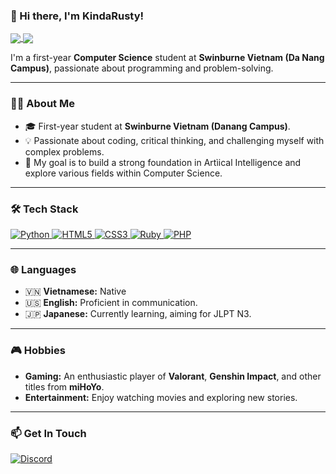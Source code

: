 ### 👋 Hi there, I'm KindaRusty!

<a href="https://github.com/KindaRusty">
  <img align="center" src="https://github-readme-stats.vercel.app/api?username=KindaRusty&show_icons=true&theme=tokyonight&rank_icon=github" />
</a>
<a href="https://github.com/KindaRusty">
  <img align="center" src="https://github-readme-stats.vercel.app/api/top-langs/?username=KindaRusty&layout=compact&theme=tokyonight" />
</a>

<br/>

I'm a first-year **Computer Science** student at **Swinburne Vietnam (Da Nang Campus)**, passionate about programming and problem-solving.

---

### 👨‍💻 About Me

- 🎓 First-year student at **Swinburne Vietnam (Danang Campus)**.
- 💡 Passionate about coding, critical thinking, and challenging myself with complex problems.
- 🌱 My goal is to build a strong foundation in Artìical Intelligence and explore various fields within Computer Science.

---

### 🛠️ Tech Stack

<p align="left">
  <a href="https://www.python.org" target="_blank" rel="noreferrer">
    <img src="https://img.shields.io/badge/Python-3776AB?style=for-the-badge&logo=python&logoColor=white" alt="Python"/>
  </a>
  <a href="https://www.w3.org/html/" target="_blank" rel="noreferrer">
    <img src="https://img.shields.io/badge/HTML5-E34F26?style=for-the-badge&logo=html5&logoColor=white" alt="HTML5"/>
  </a>
  <a href="https://www.w3schools.com/css/" target="_blank" rel="noreferrer">
    <img src="https://img.shields.io/badge/CSS3-1572B6?style=for-the-badge&logo=css3&logoColor=white" alt="CSS3"/>
  </a>
  <a href="https://www.ruby-lang.org/en/" target="_blank" rel="noreferrer">
    <img src="https://img.shields.io/badge/Ruby-CC342D?style=for-the-badge&logo=ruby&logoColor=white" alt="Ruby"/>
  </a>
  <a href="https://www.php.net" target="_blank" rel="noreferrer">
    <img src="https://img.shields.io/badge/PHP-777BB4?style=for-the-badge&logo=php&logoColor=white" alt="PHP"/>
  </a>
</p>

---

### 🌐 Languages

- 🇻🇳 **Vietnamese:** Native
- 🇺🇸 **English:** Proficient in communication.
- 🇯🇵 **Japanese:** Currently learning, aiming for JLPT N3.

---

### 🎮 Hobbies

- **Gaming:** An enthusiastic player of **Valorant**, **Genshin Impact**, and other titles from **miHoYo**.
- **Entertainment:** Enjoy watching movies and exploring new stories.

---

### 📫 Get In Touch

<p align="left">
  <a href="https://discordapp.com/users/KindaRusty#6969">
    <img src="https://img.shields.io/badge/Discord-KindaRusty%236969-7289DA?style=for-the-badge&logo=discord&logoColor=white" alt="Discord"/>
  </a>
  <!-- Feel free to add other social links here -->
</p>
